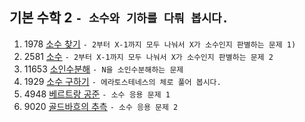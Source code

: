 기본 수학 2 ```- 소수와 기하를 다뤄 봅시다.```
---
1. 1978 [소수 찾기](https://www.acmicpc.net/problem/1978)
    ```- 2부터 X-1까지 모두 나눠서 X가 소수인지 판별하는 문제 1)```
2. 2581 [소수](https://www.acmicpc.net/problem/2581)
    ```- 2부터 X-1까지 모두 나눠서 X가 소수인지 판별하는 문제 2```
3. 11653 [소인수분해](https://www.acmicpc.net/problem/11653)
    ```- N을 소인수분해하는 문제```
4. 1929 [소수 구하기](https://www.acmicpc.net/problem/1929)
    ```- 에라토스테네스의 체로 풀어 봅시다.```
5. 4948 [베르트랑 공준](https://www.acmicpc.net/problem/4948)
    ```- 소수 응용 문제 1```
6. 9020 [골드바흐의 추측](https://www.acmicpc.net/problem/9020)
    ```- 소수 응용 문제 2```